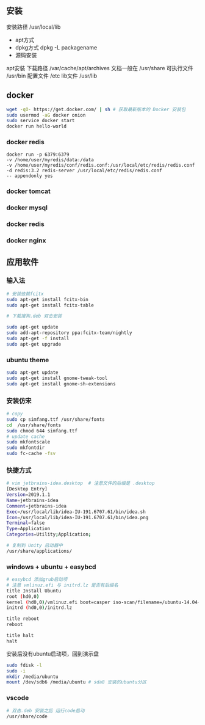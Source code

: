 
## 安装
安装路径 /usr/local/lib
- apt方式
- dpkg方式 dpkg -L packagename
- 源码安装

apt安装
下载路径 /var/cache/apt/archives
文档一般在 /usr/share
可执行文件 /usr/bin
配置文件 /etc
lib文件 /usr/lib

## docker
```sh
wget -qO- https://get.docker.com/ | sh # 获取最新版本的 Docker 安装包
sudo usermod -aG docker onion 
sudo service docker start
docker run hello-world
```

### docker redis
```
docker run -p 6379:6379 
-v /home/user/myredis/data:/data
-v /home/user/myredis/conf/redis.conf:/usr/local/etc/redis/redis.conf
-d redis:3.2 redis-server /usr/local/etc/redis/redis.conf
-- appendonly yes
```

### docker tomcat
### docker mysql
### docker redis
### docker nginx

## 应用软件

### 输入法
```sh
# 安装依赖fcitx
sudo apt-get install fcitx-bin
sudo apt-get install fcitx-table

# 下载搜狗.deb 双击安装

sudo apt-get update
sudo add-apt-repository ppa:fcitx-team/nightly
sudo apt-get -f install
sudo apt-get upgrade

```
### ubuntu theme
```sh
sudo apt-get update
sudo apt-get install gnome-tweak-tool
sudo apt-get install gnome-sh-extensions
```

### 安装仿宋
```sh
# copy
sudo cp simfang.ttf /usr/share/fonts
cd  /usr/share/fonts
sudo chmod 644 simfang.ttf
# update cache
sudo mkfontscale
sudo mkfontdir
sudo fc-cache -fsv
```
### 快捷方式
``` sh
# vim jetbrains-idea.desktop  # 注意文件的后缀是 .desktop
[Desktop Entry]
Version=2019.1.1     
Name=jetbrains-idea
Comment=jetbrains-idea
Exec=/usr/local/lib/idea-IU-191.6707.61/bin/idea.sh
Icon=/usr/local/lib/idea-IU-191.6707.61/bin/idea.png
Terminal=false
Type=Application
Categories=Utility;Application;

# 复制到 Unity 启动器中 
/usr/share/applications/
```

### windows + ubuntu + easybcd
```sh
# easybcd 添加grub启动项
# 注意 vmlinuz.efi 与 initrd.lz 是否有后缀名
title Install Ubuntu
root (hd0,0)
kernel (hd0,0)/vmlinuz.efi boot=casper iso-scan/filename=/ubuntu-14.04-desktop-amd64.iso locale=zh_CN.UTF-8
initrd (hd0,0)/initrd.lz

title reboot
reboot

title halt
halt
```
安装后没有ubuntu启动项，回到演示盘
```sh
sudo fdisk -l
sudo -i
mkdir /media/ubuntu
mount /dev/sdb6 /media/ubuntu # sda8 安装的ubuntu分区
```
### vscode
```sh
# 双击.deb 安装之后 运行code启动
/usr/share/code
```